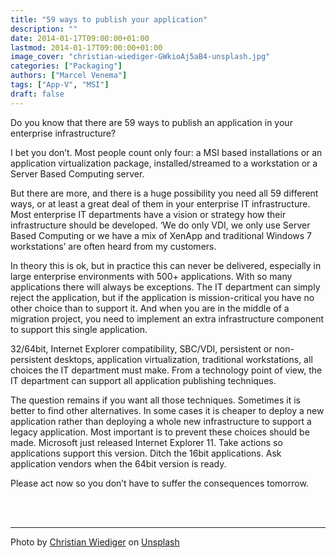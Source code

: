 ```yaml
---
title: "59 ways to publish your application"
description: ""
date: 2014-01-17T09:00:00+01:00
lastmod: 2014-01-17T09:00:00+01:00
image_cover: "christian-wiediger-GWkioAj5aB4-unsplash.jpg"
categories: ["Packaging"]
authors: ["Marcel Venema"] 
tags: ["App-V", "MSI"]
draft: false
---
```


Do you know that there are 59 ways to publish an application in your enterprise infrastructure?

I bet you don’t. Most people count only four: a MSI based installations or an application virtualization package, installed/streamed to a workstation or a Server Based Computing server. 

But there are more, and there is a huge possibility you need all 59 different ways, or at least a great deal of them in your enterprise IT infrastructure. Most enterprise IT departments have a vision or strategy how their infrastructure should be developed. ‘We do only VDI, we only use Server Based Computing or we have a mix of XenApp and traditional Windows 7 workstations’ are often heard from my customers.

In theory this is ok, but in practice this can never be delivered, especially in large enterprise environments with 500+ applications. With so many applications there will always be exceptions. The IT department can simply reject the application, but if the application is mission-critical you have no other choice than to support it. And when you are in the middle of a migration project, you need to implement an extra infrastructure component to support this single application.

32/64bit, Internet Explorer compatibility, SBC/VDI, persistent or non-persistent desktops, application virtualization, traditional workstations, all choices the IT department must make. From a technology point of view, the IT department can support all application publishing techniques. 

The question remains if you want all those techniques. Sometimes it is better to find other alternatives. In some cases it is cheaper to deploy a new application rather than deploying a whole new infrastructure to support a legacy application. Most important is to prevent these choices should be made. Microsoft just released Internet Explorer 11. Take actions so applications support this version. Ditch the 16bit applications. Ask application vendors when the 64bit version is ready.

Please act now so you don’t have to suffer the consequences tomorrow.

&nbsp;  
&nbsp;  

---

Photo by <a href="https://unsplash.com/@christianw?utm_content=creditCopyText&utm_medium=referral&utm_source=unsplash">Christian Wiediger</a> on <a href="https://unsplash.com/photos/person-using-smartphone-GWkioAj5aB4?utm_content=creditCopyText&utm_medium=referral&utm_source=unsplash">Unsplash</a>

&nbsp; 
